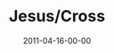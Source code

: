 ---
layout: message
category: message
series: "The Story"
title: "Jesus/Cross"
date: 2011-04-16-00-00
message_id: 667
sc-permalink-url: "http://soundcloud.com/crdschurch/jesus-cross"
audio: "http://s3.amazonaws.com/crossroads-media/messages/audio/thestory04.mp3"
audio-duration: "37:05"
program: "http://s3.amazonaws.com/crossroads-media/documents/04_16-17_11Program.pdf"
description: "Chuck Mingo talks about the story of the sacrificial lamb."
video: "http://s3.amazonaws.com/crossroads-media/messages/video/thestory04.mp4"
video-duration: "37:10"
yt-video-id: "K-YxJdkTFDI"
video-image: "http://s3.amazonaws.com/crossroads-media/images/thestory04_still.jpg"
tag: 
 - mingo
 - sacrifice
 - cross
 - lamb
 - program
explicit: false
---